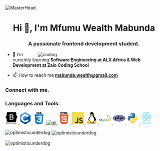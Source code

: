 ![MasterHead](https://qrangers.com/wp-content/uploads/2021/09/Banner-Introduction-to-3D-Animation.png)
<h1 align="center">Hi 👋, I'm Mfumu Wealth Mabunda</h1>
<h3 align="center">A passionate frontend development student.</h3>
<img align="right" alt="coding" width="400" src="https://miro.medium.com/v2/format:jpg/resize:fill:80:56/0*7Q3yvSIv_t0ioJ-Z.gif">

<!--<p align=""> <img src="https://komarev.com/ghpvc/?username=optimisticunderdog&label=Profile%20views&color=0e75b6&style=flat" alt="optimisticunderdog" /> </p>-->

- 🌱 I’m currently learning **Software Engineering at ALX Africa & Web Development at Zaio Coding School**

- 📫 How to reach me **mabunda.wealth@gmail.com**

<h3 align="left">Connect with me.</h3>
<p align="left">
</p>

<h3 align="left">Languages and Tools:</h3>
<p align="left"> <a href="https://getbootstrap.com" target="_blank" rel="noreferrer"> <img src="https://raw.githubusercontent.com/devicons/devicon/master/icons/bootstrap/bootstrap-plain-wordmark.svg" alt="bootstrap" width="40" height="40"/> </a> <a href="https://www.cprogramming.com/" target="_blank" rel="noreferrer"> <img src="https://raw.githubusercontent.com/devicons/devicon/master/icons/c/c-original.svg" alt="c" width="40" height="40"/> </a> <a href="https://www.w3schools.com/css/" target="_blank" rel="noreferrer"> <img src="https://raw.githubusercontent.com/devicons/devicon/master/icons/css3/css3-original-wordmark.svg" alt="css3" width="40" height="40"/> </a> <a href="https://git-scm.com/" target="_blank" rel="noreferrer"> <img src="https://www.vectorlogo.zone/logos/git-scm/git-scm-icon.svg" alt="git" width="40" height="40"/> </a> <a href="https://www.w3.org/html/" target="_blank" rel="noreferrer"> <img src="https://raw.githubusercontent.com/devicons/devicon/master/icons/html5/html5-original-wordmark.svg" alt="html5" width="40" height="40"/> </a> <a href="https://developer.mozilla.org/en-US/docs/Web/JavaScript" target="_blank" rel="noreferrer"> <img src="https://raw.githubusercontent.com/devicons/devicon/master/icons/javascript/javascript-original.svg" alt="javascript" width="40" height="40"/> </a> <a href="https://www.linux.org/" target="_blank" rel="noreferrer"> <img src="https://raw.githubusercontent.com/devicons/devicon/master/icons/linux/linux-original.svg" alt="linux" width="40" height="40"/> </a> <a href="https://www.mysql.com/" target="_blank" rel="noreferrer"> <img src="https://raw.githubusercontent.com/devicons/devicon/master/icons/mysql/mysql-original-wordmark.svg" alt="mysql" width="40" height="40"/> </a> <a href="https://www.php.net" target="_blank" rel="noreferrer"> <img src="https://raw.githubusercontent.com/devicons/devicon/master/icons/php/php-original.svg" alt="php" width="40" height="40"/> </a> <a href="https://www.python.org" target="_blank" rel="noreferrer"> <img src="https://raw.githubusercontent.com/devicons/devicon/master/icons/python/python-original.svg" alt="python" width="40" height="40"/> </a> <a href="https://reactjs.org/" target="_blank" rel="noreferrer"> <img src="https://raw.githubusercontent.com/devicons/devicon/master/icons/react/react-original-wordmark.svg" alt="react" width="40" height="40"/> </a> </p>

<p><img align="left" src="https://github-readme-stats.vercel.app/api/top-langs?username=optimisticunderdog&show_icons=true&locale=en&layout=compact" alt="optimisticunderdog" /></p>

<p>&nbsp;<img align="center" src="https://github-readme-stats.vercel.app/api?username=optimisticunderdog&show_icons=true&locale=en" alt="optimisticunderdog" /></p>

<p><img align="center" src="https://github-readme-streak-stats.herokuapp.com/?user=optimisticunderdog&" alt="optimisticunderdog" /></p>

